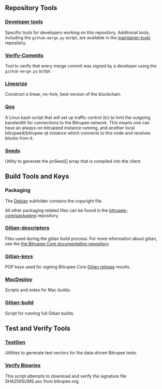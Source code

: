 Repository Tools
---------------------

### [Developer tools](/contrib/devtools) ###
Specific tools for developers working on this repository.
Additional tools, including the `github-merge.py` script, are available in the [maintainer-tools](https://github.com/bitrupee-core/bitrupee-maintainer-tools) repository.

### [Verify-Commits](/contrib/verify-commits) ###
Tool to verify that every merge commit was signed by a developer using the `github-merge.py` script.

### [Linearize](/contrib/linearize) ###
Construct a linear, no-fork, best version of the blockchain.

### [Qos](/contrib/qos) ###

A Linux bash script that will set up traffic control (tc) to limit the outgoing bandwidth for connections to the Bitrupee network. This means one can have an always-on bitrupeed instance running, and another local bitrupeed/bitrupee-qt instance which connects to this node and receives blocks from it.

### [Seeds](/contrib/seeds) ###
Utility to generate the pnSeed[] array that is compiled into the client.

Build Tools and Keys
---------------------

### Packaging ###
The [Debian](/contrib/debian) subfolder contains the copyright file.

All other packaging related files can be found in the [bitrupee-core/packaging](https://github.com/bitrupee-core/packaging) repository.

### [Gitian-descriptors](/contrib/gitian-descriptors) ###
Files used during the gitian build process. For more information about gitian, see the [the Bitrupee Core documentation repository](https://github.com/bitrupee-core/docs).

### [Gitian-keys](/contrib/gitian-keys)
PGP keys used for signing Bitrupee Core [Gitian release](/doc/release-process.md) results.

### [MacDeploy](/contrib/macdeploy) ###
Scripts and notes for Mac builds.

### [Gitian-build](/contrib/gitian-build.py) ###
Script for running full Gitian builds.

Test and Verify Tools
---------------------

### [TestGen](/contrib/testgen) ###
Utilities to generate test vectors for the data-driven Bitrupee tests.

### [Verify Binaries](/contrib/verifybinaries) ###
This script attempts to download and verify the signature file SHA256SUMS.asc from bitrupee.org.
